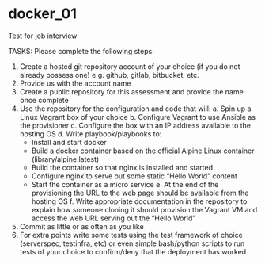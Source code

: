 # docker_01
  Test for job interview

  
TASKS:
Please complete the following steps:
   1. Create a hosted git repository account of your choice (if you do not already possess one) e.g. github, gitlab, bitbucket, etc.
   2. Provide us with the account name
   3. Create a public repository for this assessment and provide the name once complete
   4. Use the repository for the configuration and code that will:
      a. Spin up a Linux Vagrant box of your choice
      b. Configure Vagrant to use Ansible as the provisioner
      c. Configure the box with an IP address available to the hosting OS
      d. Write playbook/playbooks to:
         - Install and start docker
         - Build a docker container based on the official Alpine Linux container (library/alpine:latest)
         - Build the container so that nginx is installed and started
         - Configure nginx to serve out some static “Hello World” content
         - Start the container as a micro service
      e. At the end of the provisioning the URL to the web page should be available from the hosting OS
      f. Write appropriate documentation in the repository to explain how someone cloning it should provision the Vagrant VM and access the web URL serving out the “Hello World”
   5. Commit as little or as often as you like
   6. For  extra points write some tests using the test framework of choice (serverspec, testinfra, etc) or even simple bash/python scripts to run tests of your choice to confirm/deny that the deployment has worked
